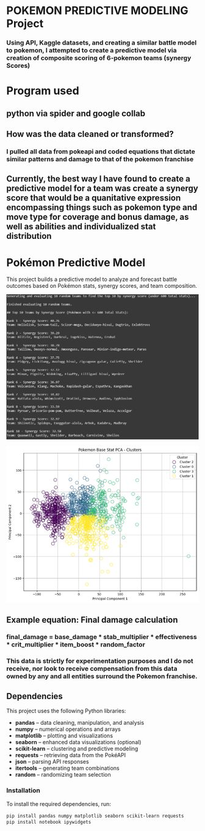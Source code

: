 # POKEMON PREDICTIVE MODELING Project
### Using API, Kaggle datasets, and creating a similar battle model to pokemon, I attempted to create a predictive model via creation of composite scoring of 6-pokemon teams (synergy Scores)

# Program used
## python via spider and google collab

## How was the data cleaned or transformed? 
### I pulled all data from pokeapi and coded equations that dictate similar patterns and damage to that of the pokemon franchise

## Currently, the best way I have found to create a predictive model for a team was create a synergy score that would be a quanitative expression encompassing things such as pokemon type and move type for coverage and bonus damage, as well as abilities and individualized stat distribution 
# Pokémon Predictive Model

This project builds a predictive model to analyze and forecast battle outcomes based on Pokémon stats, synergy scores, and team composition.

![Synergy Score Example](images/synergy.png)

![K-means Clustering for all known Pokemon](images/K-Means%20cluster.png)

## Example equation: Final damage calculation
### final_damage = base_damage * stab_multiplier * effectiveness * crit_multiplier * item_boost * random_factor


### This data is strictly for experimentation purposes and I do not receive, nor look to receive compensation from this data owned by any and all entities surround the Pokemon franchise.

## Dependencies

This project uses the following Python libraries:

- **pandas** – data cleaning, manipulation, and analysis  
- **numpy** – numerical operations and arrays  
- **matplotlib** – plotting and visualizations  
- **seaborn** – enhanced data visualizations (optional)  
- **scikit-learn** – clustering and predictive modeling  
- **requests** – retrieving data from the PokéAPI  
- **json** – parsing API responses  
- **itertools** – generating team combinations  
- **random** – randomizing team selection  

### Installation

To install the required dependencies, run:

```bash
pip install pandas numpy matplotlib seaborn scikit-learn requests
pip install notebook ipywidgets
